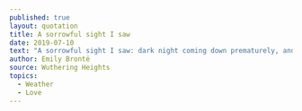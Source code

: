 ```yaml
---
published: true
layout: quotation
title: A sorrowful sight I saw
date: 2019-07-10
text: "A sorrowful sight I saw: dark night coming down prematurely, and sky and hills mingled in one bitter whirl of wind and suffocating snow."
author: Emily Brontë
source: Wuthering Heights
topics:
  - Weather
  - Love
---
```


